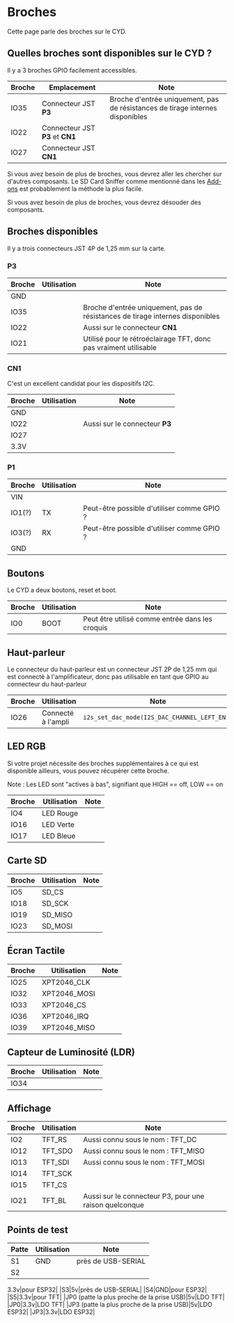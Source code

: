 # Broches

Cette page parle des broches sur le CYD.

## Quelles broches sont disponibles sur le CYD ?

Il y a 3 broches GPIO facilement accessibles.

|Broche|Emplacement|Note|
|---|---|----|
|IO35|Connecteur JST **P3**|Broche d'entrée uniquement, pas de résistances de tirage internes disponibles|
|IO22|Connecteur JST **P3** et **CN1**||
|IO27|Connecteur JST **CN1**||

Si vous avez besoin de plus de broches, vous devrez aller les chercher sur d'autres composants. Le SD Card Sniffer comme mentionné dans les [Add-ons](ADDONS.md) est probablement la méthode la plus facile.

Si vous avez besoin de plus de broches, vous devrez désouder des composants.

## Broches disponibles

Il y a trois connecteurs JST 4P de 1,25 mm sur la carte.

### P3
|Broche|Utilisation|Note|
|---|---|----|
|GND|||
|IO35||Broche d'entrée uniquement, pas de résistances de tirage internes disponibles|
|IO22||Aussi sur le connecteur **CN1**|
|IO21||Utilisé pour le rétroéclairage TFT, donc pas vraiment utilisable|

### CN1
C'est un excellent candidat pour les dispositifs I2C.

|Broche|Utilisation|Note|
|---|---|----|
|GND|||
|IO22||Aussi sur le connecteur **P3**|
|IO27|||
|3.3V|||

### P1
|Broche|Utilisation|Note|
|---|---|----|
|VIN|||
|IO1(?)|TX|Peut-être possible d'utiliser comme GPIO ?|
|IO3(?)|RX|Peut-être possible d'utiliser comme GPIO ?|
|GND|||

## Boutons

Le CYD a deux boutons, reset et boot.

|Broche|Utilisation|Note|
|---|---|----|
|IO0|BOOT|Peut être utilisé comme entrée dans les croquis|

## Haut-parleur

Le connecteur du haut-parleur est un connecteur JST 2P de 1,25 mm qui est connecté à l'amplificateur, donc pas utilisable en tant que GPIO au connecteur du haut-parleur

|Broche|Utilisation|Note|
|---|---|----|
|IO26|Connecté à l'ampli|`i2s_set_dac_mode(I2S_DAC_CHANNEL_LEFT_EN);`|

## LED RGB

Si votre projet nécessite des broches supplémentaires à ce qui est disponible ailleurs, vous pouvez récupérer cette broche.

Note : Les LED sont "actives à bas", signifiant que HIGH == off, LOW == on

|Broche|Utilisation|Note|
|---|---|----|
|IO4|LED Rouge||
|IO16|LED Verte||
|IO17|LED Bleue||

## Carte SD

|Broche|Utilisation|Note|
|---|---|----|
|IO5|SD_CS||
|IO18|SD_SCK||
|IO19|SD_MISO||
|IO23|SD_MOSI||

## Écran Tactile

|Broche|Utilisation|Note|
|---|---|----|
|IO25|XPT2046_CLK||
|IO32|XPT2046_MOSI||
|IO33|XPT2046_CS||
|IO36|XPT2046_IRQ||
|IO39|XPT2046_MISO||

## Capteur de Luminosité (LDR)

|Broche|Utilisation|Note|
|---|---|----|
|IO34|||

## Affichage

|Broche|Utilisation|Note|
|---|---|----|
|IO2|TFT_RS|Aussi connu sous le nom : TFT_DC|
|IO12|TFT_SDO|Aussi connu sous le nom : TFT_MISO|
|IO13|TFT_SDI|Aussi connu sous le nom : TFT_MOSI|
|IO14|TFT_SCK||
|IO15|TFT_CS||
|IO21|TFT_BL|Aussi sur le connecteur P3, pour une raison quelconque|

## Points de test
|Patte|Utilisation|Note|
|---|---|----|
|S1|GND|près de USB-SERIAL|
|S2|

3.3v|pour ESP32|
|S3|5v|près de USB-SERIAL|
|S4|GND|pour ESP32|
|S5|3.3v|pour TFT|
|JP0 (patte la plus proche de la prise USB)|5v|LDO TFT|
|JP0|3.3v|LDO TFT|
|JP3 (patte la plus proche de la prise USB)|5v|LDO ESP32|
|JP3|3.3v|LDO ESP32|